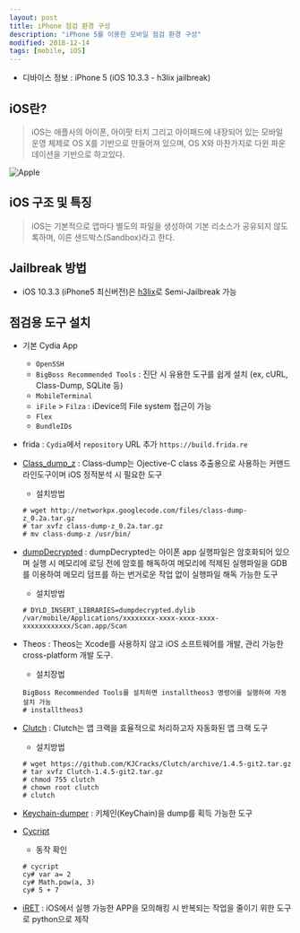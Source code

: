 ```yaml
---
layout: post
title: iPhone 점검 환경 구성
description: "iPhone 5를 이용한 모바일 점검 환경 구성"
modified: 2018-12-14
tags: [mobile, iOS]
---
```


* 디바이스 정보 : iPhone 5 (iOS 10.3.3 - h3lix jailbreak)

## iOS란?
> iOS는 애플사의 아이폰, 아이팟 터치 그리고 아이패드에 내장되어 있는 모바일 운영 체제로 OS X를 기반으로 만들어져 있으며, OS X와 마찬가지로 다윈 파운데이션을 기반으로 하고있다.

![Apple](https://user-images.githubusercontent.com/16396760/50071888-a1e22800-0216-11e9-95f7-8357b798e104.png)

## iOS 구조 및 특징
> iOS는 기본적으로 앱마다 별도의 파일을 생성하여 기본 리소스가 공유되지 않도록하며, 이른 샌드박스(Sandbox)라고 한다.
    
## Jailbreak 방법
* iOS 10.3.3 (iPhone5 최신버전)은 [h3lix](https://h3lix.tihmstar.net/)로 Semi-Jailbreak 가능 

## 점검용 도구 설치
* 기본 Cydia App
    * `OpenSSH`
    * `BigBoss Recommended Tools` :  진단 시 유용한 도구를 쉽게 설치 (ex, cURL, Class-Dump, SQLite 등)
    * `MobileTerminal`
    * `iFile` > `Filza` : iDevice의 File system 접근이 가능
    * `Flex`
    * `BundleIDs`
    
* frida : `Cydia`에서 `repository` URL 추가 `https://build.frida.re`

* [Class_dump_z](https://code.google.com/p/networkpx/wiki/class_dump_z) : Class-dump는 Ojective-C class 추출용으로 사용하는 커맨드 라인도구이며 iOS 정적분석 시 필요한 도구
    * 설치방법
    ``` terminal
    # wget http://networkpx.googlecode.com/files/class-dump-z_0.2a.tar.gz
    # tar xvfz class-dump-z_0.2a.tar.gz
    # mv class-dump-z /usr/bin/
    ```
* [dumpDecrypted](https://github.com/stefanesser/dumpdecrypted) : dumpDecrypted는 아이폰 app 실행파일은 암호화되어 있으며 실행 시 메모리에 로딩 전에 암호를 해독하여 메모리에 적제된 실행파일을 GDB를 이용하여 메모리 덤프를 하는 번거로운 작업 없이 실행파일 해독 가능한 도구
    * 설치방법
    ``` terminal
    # DYLD_INSERT_LIBRARIES=dumpdecrypted.dylib /var/mobile/Applications/xxxxxxxx-xxxx-xxxx-xxxx-xxxxxxxxxxxx/Scan.app/Scan
    ```
* Theos : Theos는 Xcode를 사용하지 않고 iOS 소프트웨어를 개발, 관리 가능한 cross-platform 개발 도구. 
    * 설치장법
    ``` terminal
    BigBoss Recommended Tools를 설치하면 installtheos3 명령어를 실행하여 자동 설치 가능
    # installtheos3
    ```
* [Clutch](https://github.com/KJCracks/Clutch) : Clutch는 앱 크랙을 효율적으로 처리하고자 자동화된 앱 크랙 도구
    * 설치방법
    ``` terminal
    # wget https://github.com/KJCracks/Clutch/archive/1.4.5-git2.tar.gz
    # tar xvfz Clutch-1.4.5-git2.tar.gz
    # chmod 755 clutch
    # chown root clutch
    # clutch
    ```
* [Keychain-dumper](https://github.com/ptoomey3/Keychain-Dumper) : 키체인(KeyChain)을 dump를 획득 가능한 도구

    
* [Cycript](https://www.cycript.org)
    * 동작 확인
    ``` terminal
    # cycript
    cy# var a= 2
    cy# Math.pow(a, 3)
    cy# 5 + 7
    ```
* [iRET](https://www.veracode.com/iret-ios-reverse-engineering-toolkit-veracode) : iOS에서 실행 가능한 APP을 모의해킹 시 반복되는 작업을 줄이기 위한 도구로 python으로 제작



